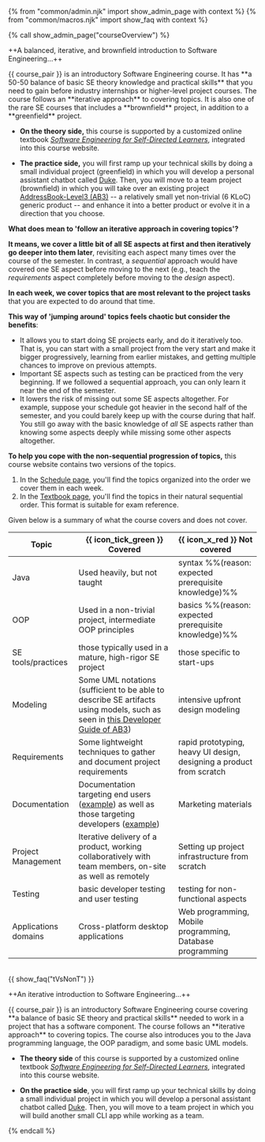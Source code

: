{% from "common/admin.njk" import show_admin_page with context %}
{% from "common/macros.njk" import show_faq with context %}

{% call show_admin_page("courseOverview") %}
<div id="main">

<!-- =============================================================================== -->
<div tags="m--cs2103">
<p class="lead text-secondary"><md>++A balanced, iterative, and brownfield introduction to Software Engineering...++</md></p>

<pic eager src="{{baseUrl}}/images/growingPlant.png" width="700"></pic>

<p class="lead"><md>{{ course_pair }} is an introductory Software Engineering course. It has **a 50-50 balance of basic SE theory knowledge and practical skills** that you need to gain before industry internships or <tooltip content="e.g., CS3203, CS3216/7, CS3281&2, etc.">higher-level project courses</tooltip>. The course follows an <tooltip content="going through SE topics several times while increasing depth, as opposed to going through topics sequentially">**iterative approach**</tooltip> to covering topics. It is also one of the rare SE courses that includes a <tooltip content="i.e., working in an existing project">**brownfield** project</tooltip>, in addition to a <tooltip content="i.e., a project that is started from scratch">**greenfield** project</tooltip>.</md></p>


* **On the theory side,** this course is supported by a customized online textbook [_Software Engineering for Self-Directed Learners_](../se-book-adapted/index.html), integrated into this course website.

* **The practice side,** you will first ramp up your technical skills by doing a small individual project (greenfield) in which you will develop a personal assistant chatbot called [Duke](../se-book-adapted/projectDuke/index.html). Then, you will move to a team project (brownfield) in which you will take over an existing project [AddressBook-Level3 (AB3)](https://se-edu.github.io/addressbook-level3/) -- a relatively small yet non-trivial (6 <tooltip content="LoC = Lines of Code">KLoC</tooltip>) generic product -- and enhance it into a better product or evolve it in a direction that you choose.

<div id="meaning-of-iterative-topics">

<box>

****What does mean to 'follow an iterative approach in covering topics'?****

**It means, we cover a little bit of <tooltip content="i.e., requirements, design, testing, project management, ...">all SE aspects</tooltip> at first and then iteratively go deeper into them later**, revisiting each aspect many times over the course of the semester. In contrast, a _sequential_ approach would have covered one SE aspect before moving to the next (e.g., teach the _requirements_ aspect completely before moving to the _design_ aspect).<br>

**In each week, we cover topics that are most relevant to the project tasks** that you are expected to do around that time.

**This way of 'jumping around' topics feels chaotic but consider the benefits**:
* It allows you to start doing SE projects early, and do it iteratively too. That is, you can start with a small project from the very start and make it bigger progressively, learning from earlier mistakes, and getting multiple chances to improve on previous attempts.
* Important SE aspects such as testing can be practiced from the very beginning. If we followed a sequential approach, you can only learn it near the end of the semester.
* It lowers the risk of missing out some SE aspects altogether. For example, suppose your schedule got heavier in the second half of the semester, and you could barely keep up with the course during that half. You still go away with the basic knowledge of _all_ SE aspects rather than knowing some aspects deeply while missing some other aspects altogether.

**To help you cope with the non-sequential progression of topics,** this course website contains two versions of the topics.

1. In the [Schedule page](../schedule/index.html), you'll find the topics organized into the order we cover them in each week.
1. In the [Textbook page](../se-book-adapted/index.html), you'll find the topics in their natural sequential order. This format is suitable for exam reference.
</box>

</div>

Given below is a summary of what the course covers and does not cover.

Topic | {{ icon_tick_green }} Covered | {{ icon_x_red }} Not covered
------|---------|------------
Java | Used heavily, but not taught | syntax %%(reason: expected prerequisite knowledge)%%
OOP | Used in a non-trivial project, <tooltip content="e.g., Single Responsibility Principle, Open-Closed Principle">intermediate OOP principles</tooltip> | basics %%(reason: expected prerequisite knowledge)%%
SE tools/practices | <tooltip content="e.g., revision control, continuous integration, practices, test automation, code reviews, pull requests">those typically used in a mature, high-rigor SE project</tooltip> | those specific to start-ups</md></td>
Modeling | <tooltip content="e.g., class diagrams, sequence diagrams, activity diagrams">Some UML notations</tooltip> (sufficient to be able to describe SE artifacts using models, such as seen in [this Developer Guide of AB3](https://se-edu.github.io/addressbook-level3/DeveloperGuide.html#design)) | intensive <tooltip content="creating detailed UML models before starting to code">upfront design modeling</tooltip>
Requirements | <tooltip content="e.g., user stories, use cases">Some lightweight techniques</tooltip> to gather and document project requirements | rapid prototyping, heavy UI design, designing a product from scratch
Documentation | Documentation targeting end users ([example](https://se-edu.github.io/addressbook-level3/UserGuide.html)) as well as those targeting developers ([example](https://se-edu.github.io/addressbook-level3/DeveloperGuide.html)) | Marketing materials
Project Management | Iterative delivery of a product, working collaboratively with team members, on-site as well as remotely | Setting up project infrastructure from scratch
Testing | <tooltip content="e.g., automated unit/integration/system testing">basic developer testing</tooltip> and <tooltip content="e.g., acceptance testing">user testing</tooltip> | <tooltip content="e.g., security testing, performance testing, usability testing">testing for non-functional aspects</tooltip>
Applications domains | Cross-platform desktop applications | Web programming, Mobile programming, Database programming

<br>
{{ show_faq("tVsNonT") }}
</div>
<!-- =============================================================================== -->
<div tags="m--cs2113">

<p class="lead text-secondary"><md>++An iterative introduction to Software Engineering...++</md></p>

<pic eager src="{{baseUrl}}/images/growingPlant.png" width="700"></pic>

<p class="lead"><md>{{ course_pair }} is an introductory Software Engineering course covering **a balance of basic SE theory and practical skills** needed to work in a project that has a software component. The course follows an <tooltip content="going through SE topics several times while increasing depth, as opposed to going through topics sequentially">**iterative approach**</tooltip> to covering topics. The course also introduces you to the Java programming language, the OOP paradigm, and some basic UML models.</md></p>

* **The theory side** of this course is supported by a customized online textbook [_Software Engineering for Self-Directed Learners_](../se-book-adapted/index.html), integrated into this course website.

* **On the practice side**, you will first ramp up your technical skills by doing a small individual project in which you will develop a personal assistant chatbot called [Duke](../se-book-adapted/projectDuke/index.html). Then, you will move to a team project in which you will build another small <tooltip content="Command Line Interface">CLI</tooltip> app while working as a team.

<include src="courseOverview.md#meaning-of-iterative-topics" />

</div>
<!-- =============================================================================== -->

</div>

{% endcall %}
